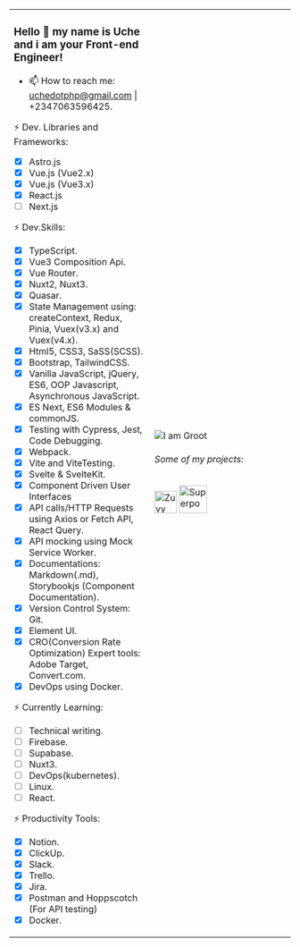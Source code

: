 <table><tr><td valign="middle" width="50%">
  
### Hello 👋 my name is Uche and i am your Front-end Engineer!
- 📫 How to reach me: uchedotphp@gmail.com | +2347063596425.

⚡ Dev. Libraries and Frameworks:
* [x] Astro.js
* [x] Vue.js (Vue2.x)
* [x] Vue.js (Vue3.x)
* [x] React.js
* [ ] Next.js

⚡ Dev.Skills:
* [x] TypeScript.
* [x] Vue3 Composition Api. 
* [x] Vue Router.
* [x] Nuxt2, Nuxt3.
* [x] Quasar.
* [x] State Management using: createContext, Redux, Pinia, Vuex(v3.x) and Vuex(v4.x).
* [x] Html5, CSS3, SaSS(SCSS).
* [x] Bootstrap, TailwindCSS.
* [x] Vanilla JavaScript, jQuery, ES6, OOP Javascript, Asynchronous JavaScript.
* [x] ES Next, ES6 Modules & commonJS.
* [x] Testing with Cypress, Jest, Code Debugging.
* [x] Webpack.
* [x] Vite and ViteTesting.
* [x] Svelte & SvelteKit.
* [x] Component Driven User Interfaces
* [x] API calls/HTTP Requests using Axios or Fetch API, React Query.
* [X] API mocking using Mock Service Worker.
* [x] Documentations: Markdown(.md), Storybookjs (Component Documentation).
* [x] Version Control System: Git.
* [x] Element UI.
* [x] CRO(Conversion Rate Optimization) Expert tools: Adobe Target, Convert.com.
* [x] DevOps using Docker.

⚡ Currently Learning:
* [ ] Technical writing.
* [ ] Firebase.
* [ ] Supabase.
* [ ] Nuxt3.
* [ ] DevOps(kubernetes).
* [ ] Linux.
* [ ] React.

⚡ Productivity Tools:
* [x] Notion.
* [x] ClickUp.
* [x] Slack.
* [x] Trello.
* [x] Jira.
* [x] Postman and Hoppscotch (For API testing)
* [x] Docker.

</td><td valign="middle" width="50%">

![I am Groot](https://brandphysio.com/images/babygroot.svg)
###### Some of my projects:
<p>
	<a href="https://zuvy.co/"><img height="40" src="https://brandphysio.com/images/logo.svg" alt="Zuvy"></a>
	<a href="https://www.superpow.app/"><img height="50" src="https://brandphysio.com/images/superpowLogo.png" alt="Superpow"></a></a>
</p>

</td></tr></table>

